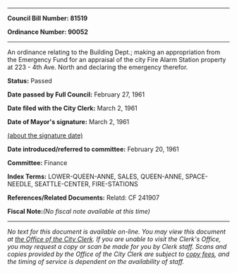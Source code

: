

********

**Council Bill Number: 81519**
   
**Ordinance Number: 90052**
********

 An ordinance relating to the Building Dept.; making an appropriation from the Emergency Fund for an appraisal of the city Fire Alarm Station property at 223 - 4th Ave. North and declaring the emergency therefor.

**Status:** Passed
   
**Date passed by Full Council:** February 27, 1961
   
**Date filed with the City Clerk:** March 2, 1961
   
**Date of Mayor's signature:** March 2, 1961
   
[(about the signature date)](/~public/approvaldate.htm)
   
   
   
**Date introduced/referred to committee:** February 20, 1961
   
**Committee:** Finance
   
   
**Index Terms:** LOWER-QUEEN-ANNE, SALES, QUEEN-ANNE, SPACE-NEEDLE, SEATTLE-CENTER, FIRE-STATIONS

**References/Related Documents:** Relatd: CF 241907

**Fiscal Note:**_(No fiscal note available at this time)_
********

_No text for this document is available on-line. You may view this document at [the Office of the City Clerk](http://www.seattle.gov/leg/clerk/contactUs.htm). If you are unable to visit the Clerk's Office, you may request a copy or scan be made for you by Clerk staff. Scans and copies provided by the Office of the City Clerk are subject to [copy fees](http://clerk.seattle.gov/~public/clerkfees.htm), and the timing of service is dependent on the availability of staff._

